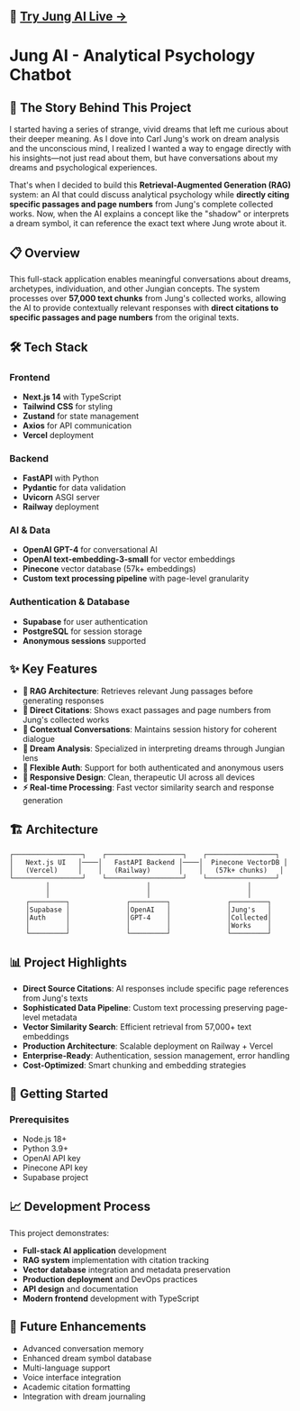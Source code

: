 
## 🚀 **[Try Jung AI Live →](https://jung-bot.vercel.app/)**

# Jung AI - Analytical Psychology Chatbot

## 🌙 **The Story Behind This Project**

I started having a series of strange, vivid dreams that left me curious about their deeper meaning. As I dove into Carl Jung's work on dream analysis and the unconscious mind, I realized I wanted a way to engage directly with his insights—not just read about them, but have conversations about my dreams and psychological experiences.

That's when I decided to build this **Retrieval-Augmented Generation (RAG)** system: an AI that could discuss analytical psychology while **directly citing specific passages and page numbers** from Jung's complete collected works. Now, when the AI explains a concept like the "shadow" or interprets a dream symbol, it can reference the exact text where Jung wrote about it.



## 📋 **Overview**

This full-stack application enables meaningful conversations about dreams, archetypes, individuation, and other Jungian concepts. The system processes over **57,000 text chunks** from Jung's collected works, allowing the AI to provide contextually relevant responses with **direct citations to specific passages and page numbers** from the original texts.

## 🛠 **Tech Stack**

### **Frontend**
- **Next.js 14** with TypeScript
- **Tailwind CSS** for styling  
- **Zustand** for state management
- **Axios** for API communication
- **Vercel** deployment

### **Backend**
- **FastAPI** with Python
- **Pydantic** for data validation
- **Uvicorn** ASGI server
- **Railway** deployment

### **AI & Data**
- **OpenAI GPT-4** for conversational AI
- **OpenAI text-embedding-3-small** for vector embeddings
- **Pinecone** vector database (57k+ embeddings)
- **Custom text processing pipeline** with page-level granularity

### **Authentication & Database**
- **Supabase** for user authentication
- **PostgreSQL** for session storage
- **Anonymous sessions** supported

## ✨ **Key Features**

- **🧠 RAG Architecture**: Retrieves relevant Jung passages before generating responses
- **📖 Direct Citations**: Shows exact passages and page numbers from Jung's collected works
- **💬 Contextual Conversations**: Maintains session history for coherent dialogue  
- **🌙 Dream Analysis**: Specialized in interpreting dreams through Jungian lens
- **🔐 Flexible Auth**: Support for both authenticated and anonymous users
- **📱 Responsive Design**: Clean, therapeutic UI across all devices
- **⚡ Real-time Processing**: Fast vector similarity search and response generation

## 🏗 **Architecture**

```
┌─────────────────┐    ┌───────────────────┐    ┌─────────────────┐
│   Next.js UI   │────│   FastAPI Backend │────│  Pinecone VectorDB │
│   (Vercel)     │    │   (Railway)       │    │   (57k+ chunks)   │
└─────────────────┘    └───────────────────┘    └─────────────────┘
         │                        │                        │
         │                        │                        │
    ┌─────────┐              ┌─────────┐              ┌─────────┐
    │Supabase │              │OpenAI   │              │Jung's   │
    │Auth     │              │GPT-4    │              │Collected│
    │         │              │         │              │Works    │
    └─────────┘              └─────────┘              └─────────┘
```

## 📊 **Project Highlights**

- **Direct Source Citations**: AI responses include specific page references from Jung's texts
- **Sophisticated Data Pipeline**: Custom text processing preserving page-level metadata
- **Vector Similarity Search**: Efficient retrieval from 57,000+ text embeddings  
- **Production Architecture**: Scalable deployment on Railway + Vercel
- **Enterprise-Ready**: Authentication, session management, error handling
- **Cost-Optimized**: Smart chunking and embedding strategies

## 🚀 **Getting Started**

### **Prerequisites**
- Node.js 18+
- Python 3.9+
- OpenAI API key
- Pinecone API key
- Supabase project


## 📈 **Development Process**

This project demonstrates:
- **Full-stack AI application** development
- **RAG system** implementation with citation tracking
- **Vector database** integration and metadata preservation
- **Production deployment** and DevOps practices
- **API design** and documentation
- **Modern frontend** development with TypeScript

## 🎯 **Future Enhancements**

- Advanced conversation memory
- Enhanced dream symbol database
- Multi-language support  
- Voice interface integration
- Academic citation formatting
- Integration with dream journaling
